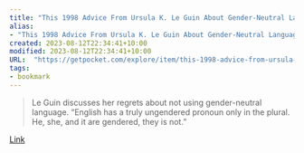 ```yaml
---
title: "This 1998 Advice From Ursula K. Le Guin About Gender-Neutral Language Is Still Relevant."
alias:
- "This 1998 Advice From Ursula K. Le Guin About Gender-Neutral Language Is Still Relevant."
created: 2023-08-12T22:34:41+10:00
modified: 2023-08-12T22:34:41+10:00
URL:  "https://getpocket.com/explore/item/this-1998-advice-from-ursula-k-le-guin-about-gender-neutral-language-is-still-relevant"
tags:
- bookmark
---
```


> Le Guin discusses her regrets about not using gender-neutral language. “English has a truly ungendered pronoun only in the plural. He, she, and it are gendered, they is not.”

[Link](https://getpocket.com/explore/item/this-1998-advice-from-ursula-k-le-guin-about-gender-neutral-language-is-still-relevant)

